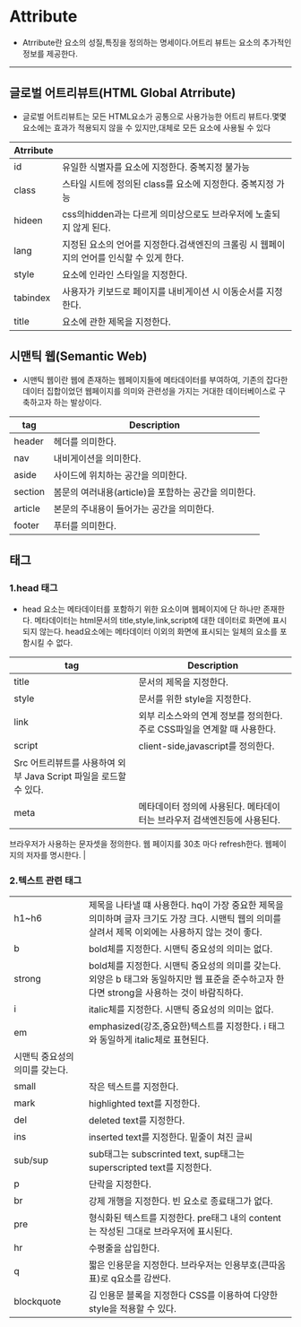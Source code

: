 # Attribute

- Atrribute란 요소의 성질,특징을 정의하는 명세이다.어트리 뷰트는 요소의 추가적인 정보를 제공한다.

---

## 글로벌 어트리뷰트(HTML Global Atrribute)

- 글로벌 어트리뷰트는 모든 HTML요소가 공통으로 사용가능한 어트리 뷰트다.몇몇 요소에는 효과가 적용되지 않을 수 있지만,대체로 모든 요소에 사용될 수 있다

| Atrribute |  |
| --- | --- |
| id | 유일한 식별자를 요소에 지정한다. 중복지정 불가능 |
| class | 스타일 시트에 정의된 class를 요소에 지정한다. 중복지정 가능 |
| hideen | css의hidden과는 다르게 의미상으로도 브라우저에 노출되지 않게 된다. |
| lang | 지정된 요소의 언어를 지정한다.검색엔진의 크롤링 시 웹페이지의 언어를 인식할 수 있게 한다. |
| style | 요소에 인라인 스타일을 지정한다. |
| tabindex | 사용자가 키보드로 페이지를 내비게이션 시 이동순서를 지정한다. |
| title | 요소에 관한 제목을 지정한다. |

## 시맨틱 웹(Semantic Web)

- 시맨틱 웹이란 웹에 존재하는 웹페이지들에 메타데이터를 부여하여, 기존의 잡다한 데이터 집합이었던 웹페이지를 의미와 관련성을 가지는 거대한 데이터베이스로 구축하고자 하는 발상이다.

| tag | Description |
| --- | --- |
| header | 헤더를 의미한다. |
| nav |  내비게이션을 의미한다. |
| aside | 사이드에 위치하는 공간을 의미한다. |
| section | 봄문의 여러내용(article)을 포함하는 공간을 의미한다. |
| article | 본문의 주내용이 들어가는 공간을 의미한다. |
| footer | 푸터를 의미한다. |

## 태그

### 1.head 태그

- head 요소는 메타데이터를 포함하기 위한 요소이며 웹페이지에 단 하나만 존재한다. 메타데이터는 html문서의 title,style,link,script에 대한 데이터로 화면에 표시되지 않는다. head요소에는 메타데이터 이외의 화면에 표시되는 일체의 요소를 포함시킬 수 없다.

| tag | Description |
| --- | --- |
| title | 문서의 제목을 지정한다. |
| style | 문서를 위한 style을 지정한다. |
| link | 외부 리소스와의 연계 정보를 정의한다. 주로 CSS파일을 연계할 때 사용한다. |
| script | client-side,javascript를 정의한다.
Src 어트리뷰트를 사용하여 외부 Java Script 파일을 로드할 수 있다. |
| meta | 메타데이터 정의에 사용된다. 메타데이터는 브라우저 검색엔진등에 사용된다.
<meta charset=”utf-8”>
브라우저가 사용하는 문자셋을 정의한다.
<meta http-equiv=”refresh” content=”30”>
웹 페이지를 30초 마다 refresh한다.
<meta name=”author” content=”leearon”>
웹페이지의 저자를 명시한다. |

### 2.텍스트 관련 태그

|  |  |
| --- | --- |
| h1~h6 | 제목을 나타낼 떄 사용한다. hq이 가장 중요한 제목을 의미하며 글자 크기도 가장 크다. 시맨틱 웹의 의미를 살려서 제목 이외에는 사용하지 않는 것이 좋다. |
| b | bold체를 지정한다. 시맨틱 중요성의 의미는 없다. |
| strong | bold체를 지정한다. 시맨틱 중요성의 의미를 갖는다. 외양은 b 태그와 동일하지만 웹 표준을 준수하고자 한다면 strong을 사용하는 것이 바람직하다. |
| i | italic체를 지정한다. 시맨틱 중요성의 의미는 없다. |
| em | emphasized(강조,중요한)텍스트를 지정한다. i  태그와 동일하게 italic체로 표현된다.
시맨틱 중요성의 의미를 갖는다. |
| small | 작은 텍스트를 지정한다. |
| mark | highlighted text를 지정한다. |
| del | deleted text를 지정한다. |
| ins | inserted text를 지정한다. 밑줄이 쳐진 글씨 |
| sub/sup | sub태그는 subscrinted text, sup태그는 superscripted text를 지정한다. |
| p | 단락을 지정한다. |
| br | 강제 개행을 지정한다. 빈 요소로 종료태그가 없다. |
| pre | 형식화된 텍스트를 지정한다. pre태그 내의 content는 작성된 그대로 브라우저에 표시된다. |
| hr | 수평줄을 삽입한다. |
| q | 짧은 인용문을 지정한다. 브라우저는 인용부호(큰따옴표)로 q요소를 감싼다. |
| blockquote | 김 인용문 블록을 지정한다 CSS를 이용하여 다양한 style을 적용할 수 있다. |
